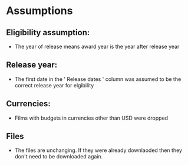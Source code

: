 # Assumptions

## Eligibility assumption:
- The year of release means award year is the year after release year

## Release year:
- The first date in the ' Release dates ' column was assumed to be the correct release year for elgibility

## Currencies:
- Films with budgets in currencies other than USD were dropped

## Files
- The files are unchanging. If they were already downlaoded then they don't need to be downloaded again.